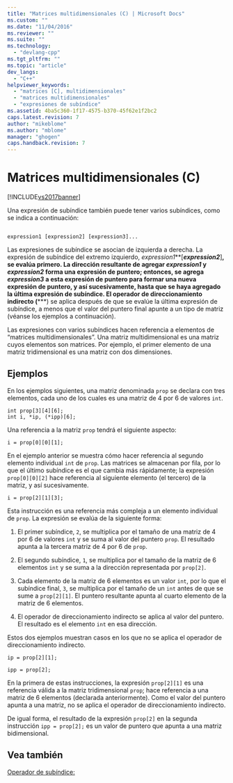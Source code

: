 ```yaml
---
title: "Matrices multidimensionales (C) | Microsoft Docs"
ms.custom: ""
ms.date: "11/04/2016"
ms.reviewer: ""
ms.suite: ""
ms.technology: 
  - "devlang-cpp"
ms.tgt_pltfrm: ""
ms.topic: "article"
dev_langs: 
  - "C++"
helpviewer_keywords: 
  - "matrices [C], multidimensionales"
  - "matrices multidimensionales"
  - "expresiones de subíndice"
ms.assetid: 4ba5c360-1f17-4575-b370-45f62e1f2bc2
caps.latest.revision: 7
author: "mikeblome"
ms.author: "mblome"
manager: "ghogen"
caps.handback.revision: 7
---
```

# Matrices multidimensionales (C)
[!INCLUDE[vs2017banner](../assembler/inline/includes/vs2017banner.md)]

Una expresión de subíndice también puede tener varios subíndices, como se indica a continuación:  
  
```  
  
expression1 [expression2] [expression3]...  
```  
  
 Las expresiones de subíndice se asocian de izquierda a derecha.  La expresión de subíndice del extremo izquierdo, *expression1***\[***expression2***\]**, se evalúa primero.  La dirección resultante de agregar *expression1* y *expression2* forma una expresión de puntero; entonces, se agrega *expression3* a esta expresión de puntero para formar una nueva expresión de puntero, y así sucesivamente, hasta que se haya agregado la última expresión de subíndice.  El operador de direccionamiento indirecto \(**\***\) se aplica después de que se evalúe la última expresión de subíndice, a menos que el valor del puntero final apunte a un tipo de matriz \(véanse los ejemplos a continuación\).  
  
 Las expresiones con varios subíndices hacen referencia a elementos de “matrices multidimensionales”. Una matriz multidimensional es una matriz cuyos elementos son matrices.  Por ejemplo, el primer elemento de una matriz tridimensional es una matriz con dos dimensiones.  
  
## Ejemplos  
 En los ejemplos siguientes, una matriz denominada `prop` se declara con tres elementos, cada uno de los cuales es una matriz de 4 por 6 de valores `int`.  
  
```  
int prop[3][4][6];  
int i, *ip, (*ipp)[6];  
```  
  
 Una referencia a la matriz `prop` tendrá el siguiente aspecto:  
  
```  
i = prop[0][0][1];  
```  
  
 En el ejemplo anterior se muestra cómo hacer referencia al segundo elemento individual `int` de `prop`.  Las matrices se almacenan por fila, por lo que el último subíndice es el que cambia más rápidamente; la expresión `prop[0][0][2]` hace referencia al siguiente elemento \(el tercero\) de la matriz, y así sucesivamente.  
  
```  
i = prop[2][1][3];  
```  
  
 Esta instrucción es una referencia más compleja a un elemento individual de `prop`.  La expresión se evalúa de la siguiente forma:  
  
1.  El primer subíndice, `2`, se multiplica por el tamaño de una matriz de 4 por 6 de valores `int` y se suma al valor del puntero `prop`.  El resultado apunta a la tercera matriz de 4 por 6 de `prop`.  
  
2.  El segundo subíndice, `1`, se multiplica por el tamaño de la matriz de 6 elementos `int` y se suma a la dirección representada por `prop[2]`.  
  
3.  Cada elemento de la matriz de 6 elementos es un valor `int`, por lo que el subíndice final, `3`, se multiplica por el tamaño de un `int` antes de que se sume a `prop[2][1]`.  El puntero resultante apunta al cuarto elemento de la matriz de 6 elementos.  
  
4.  El operador de direccionamiento indirecto se aplica al valor del puntero.  El resultado es el elemento `int` en esa dirección.  
  
 Estos dos ejemplos muestran casos en los que no se aplica el operador de direccionamiento indirecto.  
  
```  
ip = prop[2][1];  
  
ipp = prop[2];  
```  
  
 En la primera de estas instrucciones, la expresión `prop[2][1]` es una referencia válida a la matriz tridimensional `prop`; hace referencia a una matriz de 6 elementos \(declarada anteriormente\).  Como el valor del puntero apunta a una matriz, no se aplica el operador de direccionamiento indirecto.  
  
 De igual forma, el resultado de la expresión `prop[2]` en la segunda instrucción `ipp = prop[2];` es un valor de puntero que apunta a una matriz bidimensional.  
  
## Vea también  
 [Operador de subíndice:](../cpp/subscript-operator.md)